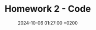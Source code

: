 ---
title: Homework 2 - Code
classes: wide
date: 2024-10-06 01:27:00 +0200
header:
  teaser: /assets/images/blog/statistics/hw2.png
ribbon: MidnightBlue
layout: hw2_code
categories:
  - Statistics
toc: true
---